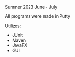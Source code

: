 Summer 2023 
June - July 

All programs were made in Putty 

Utilizes:
- JUnit
- Maven
- JavaFX
- GUI 

